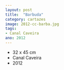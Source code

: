 ```yaml
---
layout: post
title:  "Barbuda"
category: cartazes
image: 2012-cc-barba.jpg
tags:
- Canal Caveira
ano: 2012
---
```


- 32 x 45 cm
- Canal Caveira
- 2012


